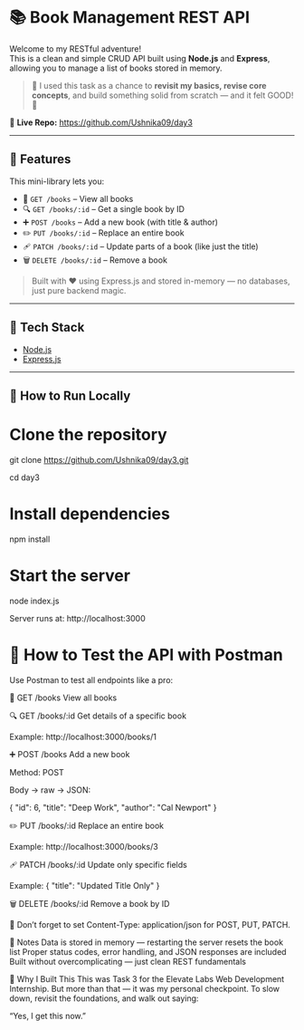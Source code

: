 # 📚 Book Management REST API

Welcome to my RESTful adventure!  
This is a clean and simple CRUD API built using **Node.js** and **Express**, allowing you to manage a list of books stored in memory.

> 🔁 I used this task as a chance to **revisit my basics, revise core concepts**, and build something solid from scratch — and it felt GOOD! 💪

🔗 **Live Repo:** https://github.com/Ushnika09/day3

---

## 🔧 Features

This mini-library lets you:

- 📖 `GET /books` – View all books  
- 🔍 `GET /books/:id` – Get a single book by ID  
- ➕ `POST /books` – Add a new book (with title & author)  
- ✏️ `PUT /books/:id` – Replace an entire book  
- 🩹 `PATCH /books/:id` – Update parts of a book (like just the title)  
- 🗑️ `DELETE /books/:id` – Remove a book  

> Built with ❤️ using Express.js and stored in-memory — no databases, just pure backend magic.

---

## 🧠 Tech Stack

- [Node.js](https://nodejs.org/)
- [Express.js](https://expressjs.com/)

---

## 🚀 How to Run Locally

# Clone the repository
git clone https://github.com/Ushnika09/day3.git

cd day3

# Install dependencies
npm install

# Start the server
node index.js

Server runs at: http://localhost:3000

# 🧪 How to Test the API with Postman
Use Postman to test all endpoints like a pro:

📖 GET /books
View all books

🔍 GET /books/:id
Get details of a specific book

Example: http://localhost:3000/books/1

➕ POST /books
Add a new book

Method: POST

Body → raw → JSON:

{
  "id": 6,
  "title": "Deep Work",
  "author": "Cal Newport"
}

✏️ PUT /books/:id
Replace an entire book

Example: http://localhost:3000/books/3

🩹 PATCH /books/:id
Update only specific fields

Example:
{
  "title": "Updated Title Only"
}

🗑️ DELETE /books/:id
Remove a book by ID

📌 Don’t forget to set Content-Type: application/json for POST, PUT, PATCH.



🔐 Notes
Data is stored in memory — restarting the server resets the book list
Proper status codes, error handling, and JSON responses are included
Built without overcomplicating — just clean REST fundamentals

🎯 Why I Built This
This was Task 3 for the Elevate Labs Web Development Internship.
But more than that — it was my personal checkpoint.
To slow down, revisit the foundations, and walk out saying:

“Yes, I get this now.”
